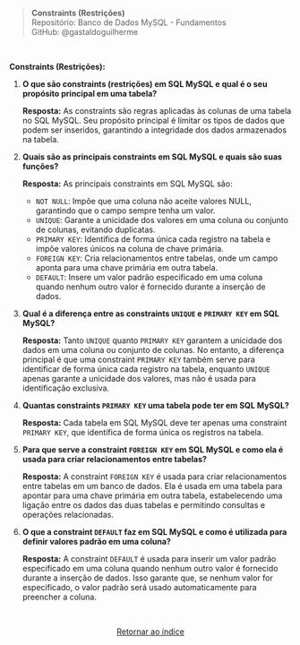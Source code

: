 > **Constraints (Restrições)**     
> Repositório: Banco de Dados MySQL - Fundamentos  
> GitHub: @gastaldoguilherme

&nbsp;



**Constraints (Restrições):**

1. **O que são constraints (restrições) em SQL MySQL e qual é o seu propósito principal em uma tabela?**

   **Resposta:** As constraints são regras aplicadas às colunas de uma tabela no SQL MySQL. Seu propósito principal é limitar os tipos de dados que podem ser inseridos, garantindo a integridade dos dados armazenados na tabela.

2. **Quais são as principais constraints em SQL MySQL e quais são suas funções?**

   **Resposta:** As principais constraints em SQL MySQL são:
   - `NOT NULL`: Impõe que uma coluna não aceite valores NULL, garantindo que o campo sempre tenha um valor.
   - `UNIQUE`: Garante a unicidade dos valores em uma coluna ou conjunto de colunas, evitando duplicatas.
   - `PRIMARY KEY`: Identifica de forma única cada registro na tabela e impõe valores únicos na coluna de chave primária.
   - `FOREIGN KEY`: Cria relacionamentos entre tabelas, onde um campo aponta para uma chave primária em outra tabela.
   - `DEFAULT`: Insere um valor padrão especificado em uma coluna quando nenhum outro valor é fornecido durante a inserção de dados.

3. **Qual é a diferença entre as constraints `UNIQUE` e `PRIMARY KEY` em SQL MySQL?**

   **Resposta:** Tanto `UNIQUE` quanto `PRIMARY KEY` garantem a unicidade dos dados em uma coluna ou conjunto de colunas. No entanto, a diferença principal é que uma constraint `PRIMARY KEY` também serve para identificar de forma única cada registro na tabela, enquanto `UNIQUE` apenas garante a unicidade dos valores, mas não é usada para identificação exclusiva.

4. **Quantas constraints `PRIMARY KEY` uma tabela pode ter em SQL MySQL?**

   **Resposta:** Cada tabela em SQL MySQL deve ter apenas uma constraint `PRIMARY KEY`, que identifica de forma única os registros na tabela.

5. **Para que serve a constraint `FOREIGN KEY` em SQL MySQL e como ela é usada para criar relacionamentos entre tabelas?**

   **Resposta:** A constraint `FOREIGN KEY` é usada para criar relacionamentos entre tabelas em um banco de dados. Ela é usada em uma tabela para apontar para uma chave primária em outra tabela, estabelecendo uma ligação entre os dados das duas tabelas e permitindo consultas e operações relacionadas.

6. **O que a constraint `DEFAULT` faz em SQL MySQL e como é utilizada para definir valores padrão em uma coluna?**

   **Resposta:** A constraint `DEFAULT` é usada para inserir um valor padrão especificado em uma coluna quando nenhum outro valor é fornecido durante a inserção de dados. Isso garante que, se nenhum valor for especificado, o valor padrão será usado automaticamente para preencher a coluna.


&nbsp;
<div align="center">
   
[Retornar ao índice](/README.md)

</div>